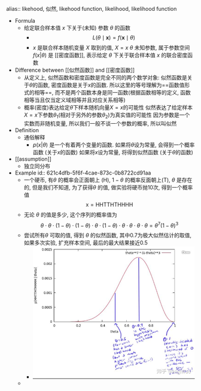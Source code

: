 alias:: likehood, 似然, likehood function, likelihood, likelihood function

- Formula
	- 给定联合样本值 $x$ 下关于(未知) 参数 $\theta$ 的函数
		- $$
		  L(\theta \mid \mathbf{x})=f(\mathbf{x} \mid \theta)
		  $$
		- $x$ 是联合样本随机变量 $X$ 取到的值, $X=x$
		  $\theta$ 未知参数, 属于参数空间
		  $f(x|\theta)$ 是 [[密度函数]], 表示给定 $\theta$ 下关于联合样本值 $x$ 的联合密度函数
- Difference between [[似然函数]] and [[密度函数]]
	- 从定义上, 似然函数和密度函数是完全不同的两个数学对象: 
	  似然函数是关于$\theta$的函数,
	  密度函数是关于$x$的函数. 
	  所以这里的等号理解为==函数值形式的相等==, 而不是两个函数本身是同一函数(根据函数相等的定义, 函数相等当且仅当定义域相等并且对应关系相等)
	- 概率(密度)表达给定$\theta$下样本随机向量$X= x$的可能性
	  似然表达了给定样本$X = x$下参数$\theta_1$(相对于另外的参数$\theta_2$)为真实值的可能性
	  因为参数是一个实数而非随机变量, 所以我们一般不谈一个参数的概率, 所以叫似然
- Definition
	- 通俗解释
		- $p(x|θ)$ 是一个有着两个变量的函数. 
		  如果将$θ$设为常量, 会得到一个概率函数 (关于$x$的函数)
		  如果将$x$设为常量, 将得到似然函数 (关于$θ$的函数)
- [[assumption]]
	- 独立同分布
- Example
  id:: 621c4dfb-5f6f-4cae-873c-0b8722cd91aa
	- 一个硬币, 有$\theta$ 的概率会正面朝上 (H), $1-\theta$ 的概率反面朝上(T), $\theta$ 是存在的, 但是我们不知道, 为了获得$\theta$ 的值, 做实验将硬币抛10次, 得到一个概率值
	  $$
	  \mathrm{x}=\mathrm{HHTTHTHHHH}
	  $$
	- 无论 $\theta$ 的值是多少, 这个序列的概率值为 
	  $$
	  \theta \cdot \theta \cdot(1-\theta) \cdot(1-\theta) \cdot \theta \cdot(1-\theta) \cdot \theta \cdot \theta \cdot \theta \cdot \theta=\theta^{7}(1-\theta)^{3}
	  $$
	- 尝试所有$\theta$ 可取的值, 得到 $\theta$ 的似然函数, 其中0.7为极大似然估计的取值, 如果多次实验, 扩充样本空间, 最后的最大结果接近0.5
		- ![image.png](../assets/image_1646022336618_0.png)
	-